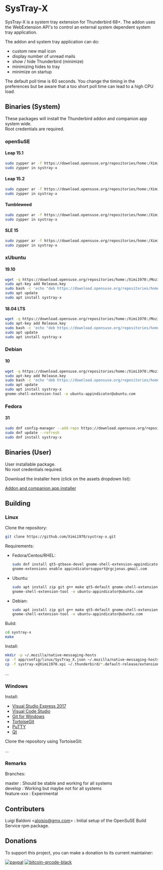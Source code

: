 # SysTray-X

SysTray-X is a system tray extension for Thunderbird 68+. The addon uses the WebExtension API's to control an external system dependent system tray application.  

The addon and system tray application can do:

- custom new mail icon
- display number of unread mails
- show / hide Thunderbird (minimize)
- minimizing hides to tray
- minimize on startup

The default poll time is 60 seconds. You change the timing in the preferences but be aware that a too short poll time can lead to a high CPU load.

## Binaries (System)

These packages will install the Thunderbird addon and companion app system wide.  
Root credentials are required.

### openSuSE
#### Leap 15.1

```bash
sudo zypper ar -f https://download.opensuse.org/repositories/home:/Ximi1970:/Mozilla:/Add-ons/openSUSE_Leap_15.1/ SysTray-X
sudo zypper in systray-x
```

#### Leap 15.2

```bash
sudo zypper ar -f https://download.opensuse.org/repositories/home:/Ximi1970:/Mozilla:/Add-ons/openSUSE_Leap_15.2/ SysTray-X
sudo zypper in systray-x
```

#### Tumbleweed

```bash
sudo zypper ar -f https://download.opensuse.org/repositories/home:/Ximi1970:/Mozilla:/Add-ons/openSUSE_Tumbleweed/ SysTray-X
sudo zypper in systray-x
```

#### SLE 15

```bash
sudo zypper ar -f https://download.opensuse.org/repositories/home:/Ximi1970:/Mozilla:/Add-ons/openSUSE_SLE_15_SP1/ SysTray-X
sudo zypper in systray-x
```

### xUbuntu

#### 19.10

```bash
wget -q https://download.opensuse.org/repositories/home:/Ximi1970:/Mozilla:/Add-ons/xUbuntu_19.10/Release.key
sudo apt-key add Release.key
sudo bash -c 'echo "deb https://download.opensuse.org/repositories/home:/Ximi1970:/Mozilla:/Add-ons/xUbuntu_19.10 ./" > /etc/apt/sources.list.d/systray-x.list'
sudo apt update
sudo apt install systray-x
```

#### 18.04 LTS

```bash
wget -q https://download.opensuse.org/repositories/home:/Ximi1970:/Mozilla:/Add-ons/xUbuntu_18.04/Release.key
sudo apt-key add Release.key
sudo bash -c 'echo "deb https://download.opensuse.org/repositories/home:/Ximi1970:/Mozilla:/Add-ons/xUbuntu_18.04 ./" > /etc/apt/sources.list.d/systray-x.list'
sudo apt update
sudo apt install systray-x
```

### Debian

#### 10

```bash
wget -q https://download.opensuse.org/repositories/home:/Ximi1970:/Mozilla:/Add-ons/Debian_10/Release.key
sudo apt-key add Release.key
sudo bash -c 'echo "deb https://download.opensuse.org/repositories/home:/Ximi1970:/Mozilla:/Add-ons/Debian_10 ./" > /etc/apt/sources.list.d/systray-x.list'
sudo apt update
sudo apt install systray-x
gnome-shell-extension-tool -e ubuntu-appindicator@ubuntu.com
```

### Fedora

#### 31

```bash
sudo dnf config-manager --add-repo https://download.opensuse.org/repositories/home:/Ximi1970:/Mozilla:/Add-ons/Fedora_31/home:Ximi1970:Mozilla:Add-ons.repo
sudo dnf update --refresh
sudo dnf install systray-x
```


## Binaries (User)

User installable package.  
No root credentials required.  

Download the installer here (click on the assets dropdown list):

[Addon and companion app installer](https://github.com/Ximi1970/systray-x/releases)


## Building

### Linux

Clone the repository:
```bash
git clone https://github.com/Ximi1970/systray-x.git
```

Requirements:
  - Fedora/Centos/RHEL:

    ```bash
    sudo dnf install qt5-qtbase-devel gnome-shell-extension-appindicator
    gnome-extensions enable appindicatorsupport@rgcjonas.gmail.com
    ```
    
  - Ubuntu:

    ```bash
    sudo apt install zip git g++ make qt5-default gnome-shell-extension-appindicator
    gnome-shell-extension-tool -e ubuntu-appindicator@ubuntu.com
    ```

  - Debian:

    ```bash
    sudo apt install zip git g++ make qt5-default gnome-shell-extension-appindicator
    gnome-shell-extension-tool -e ubuntu-appindicator@ubuntu.com
    ```

Build:
```bash
cd systray-x
make
```

Install:
```bash
mkdir -p ~/.mozilla/native-messaging-hosts
cp -f app/config/linux/SysTray_X.json ~/.mozilla/native-messaging-hosts/
cp -f systray-x@Ximi1970.xpi ~/.thunderbird/*.default-release/extensions/
```
...


### Windows

Install:
- [Visual Studio Express 2017](https://aka.ms/vs/15/release/vs_WDExpress.exe)
- [Visual Code Studio](https://code.visualstudio.com/)
- [Git for Windows](https://gitforwindows.org/)
- [TortoiseGit](https://tortoisegit.org/)
- [PuTTY](https://www.putty.org/)
- [Qt](https://www.qt.io/download-thank-you?os=windows&hsLang=en)

Clone the repository using TortoiseGit:

...


### Remarks

Branches:  

master      : Should be stable and working for all systems  
develop     : Working but maybe not for all systems  
feature-xxx : Experimental  

## Contributers

Luigi Baldoni \<aloisio@gmx.com\>		: Initial setup of the OpenSuSE Build Service rpm package.



## Donations
To support this project, you can make a donation to its current maintainer:  

[![paypal](https://github.com/Ximi1970/Donate/blob/master/paypal_btn_donateCC_LG_2.gif)](https://paypal.me/Ximi1970)
[![bitcoin-qrcode-black](https://github.com/Ximi1970/Donate/blob/master/bitcoin-donate-qrcode-black.png)](https://raw.githubusercontent.com/Ximi1970/Donate/master/bitcoin-address.txt)
